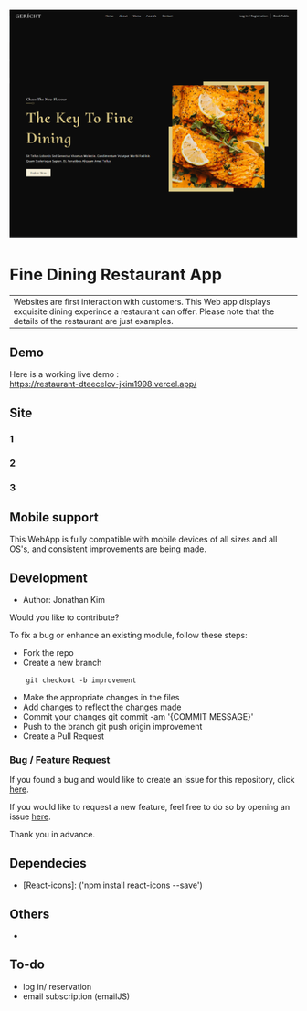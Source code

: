 # ![WebApp](https://github.com/jkim1998/Restaurant/blob/main/screenshot/Restaurant_1.png)
# Fine Dining Restaurant App
<table>
<tr>
<td>
  Websites are first interaction with customers. This Web app displays exquisite dining experince a restaurant can offer.
  Please note that the details of the restaurant are just examples.
</td>
</tr>
</table>


## Demo
Here is a working live demo :  
https://restaurant-dteecelcv-jkim1998.vercel.app/


## Site

### 1

### 2

### 3


## Mobile support
This WebApp is fully compatible with mobile devices of all sizes and all OS's, and consistent improvements are being made.


## Development
- Author: Jonathan Kim

Would you like to contribute?

To fix a bug or enhance an existing module, follow these steps:

- Fork the repo
- Create a new branch 
```
    git checkout -b improvement
```
- Make the appropriate changes in the files
- Add changes to reflect the changes made
- Commit your changes 
    git commit -am '{COMMIT MESSAGE}'
- Push to the branch 
    git push origin improvement
- Create a Pull Request 

### Bug / Feature Request

If you found a bug and would like to create an issue for this repository, click [here](https://github.com/jkim1998/Restaurant/issues/new).

If you would like to request a new feature, feel free to do so by opening an issue [here](https://github.com/jkim1998/Restaurant/issues/new).

Thank you in advance.

## Dependecies 

- [React-icons]: ('npm install react-icons --save')


## Others

- [Deployment]: Vercel

## To-do
- log in/ reservation
- email subscription (emailJS)
